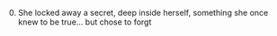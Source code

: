 0. She locked away a secret, deep inside herself, something she once knew to be true... but chose to forgt
